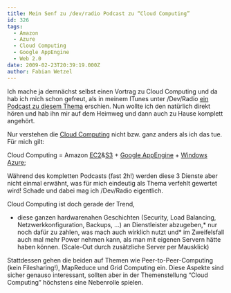 ```yaml
---
title: Mein Senf zu /dev/radio Podcast zu “Cloud Computing”
id: 326
tags:
  - Amazon
  - Azure
  - Cloud Computing
  - Google AppEngine
  - Web 2.0
date: 2009-02-23T20:39:19.000Z
author: Fabian Wetzel
---
```


Ich mache ja demnächst selbst einen Vortrag zu Cloud Computing und da hab ich mich schon gefreut, als in meinem ITunes unter /Dev/Radio [ein Podcast zu diesem Thema](http://ulm.ccc.de/dev/radio/detail?id=124) erschien. Nun wollte ich den natürlich direkt hören und hab ihn mir auf dem Heimweg und dann auch zu Hause komplett angehört.

Nur verstehen die [Cloud Computing](http://de.wikipedia.org/wiki/Cloud_Computing) nicht bzw. ganz anders als ich das tue. Für mich gilt:

Cloud Computing = Amazon [EC2](http://aws.amazon.com/ec2/)&amp;[S3](http://aws.amazon.com/s3/) + [Google AppEngine](http://code.google.com/intl/de-DE/appengine/) + [Windows Azure](http://www.microsoft.com/azure/default.mspx);

Während des kompletten Podcasts (fast 2h!) werden diese 3 Dienste aber nicht einmal erwähnt, was für mich eindeutig als Thema verfehlt gewertet wird! Schade und dabei mag ich /Dev/Radio eigentlich.

Cloud Computing ist doch gerade der Trend, 

*   diese ganzen hardwarenahen Geschichten (Security, Load Balancing, Netzwerkkonfiguration, Backups, …) an Dienstleister abzugeben,*   nur noch dafür zu zahlen, was mach auch wirklich nutzt und*   im Zweifelsfall auch mal mehr Power nehmen kann, als man mit eigenen Servern hätte haben können. (Scale-Out durch zusätzliche Server per Mausklick)  

Stattdessen gehen die beiden auf Themen wie Peer-to-Peer-Computing (kein Filesharing!), MapReduce und Grid Computing ein. Diese Aspekte sind sicher genauso interessant, sollten aber in der Themenstellung “Cloud Computing” höchstens eine Nebenrolle spielen.
